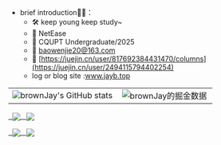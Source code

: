 

+ brief introduction👨‍🎓：
  +  🛠  keep young keep study~
  +  💼 NetEase
  +  🏫 CQUPT Undergraduate/2025
  +  📮  baowenjie20@163.com
  +  📖 [https://juejin.cn/user/817692384431470/columns](https://juejin.cn/user/2494115794402254)
  +  log or blog site :www.jayb.top



<table border=0>
  <tr>
    <td><img src="https://github-readme-stats.vercel.app/api?username=BWJ177&show_icons=true&count_private=true&theme=vue-light&hide_border=true" alt="brownJay's GitHub stats" style="zoom:100%;" align="left"/></td>
    <td><img src="https://4sdvg7tqbv.us.aircode.run/juejin?uid=2494115794402254&hide_border=true" alt="brownJay的掘金数据" style="zoom:100%;" align="left"/></td>
  </tr>
</table>


<p>
  <a href="https://github.com/bwj177/localCache">
        <img align="center" src="https://github-readme-stats.vercel.app/api/pin/?username=bwj177&repo=localCache&theme=vue-light" />
  </a>
   <a href="https://github.com/bwj177/go_tools">
        <img align="center" src="https://github-readme-stats.vercel.app/api/pin/?username=bwj177&repo=go_tools&theme=vue-light" />
  </a>
</p>
<p>
   <a href="https://github.com/bwj177/kv-db-lab">
        <img align="center" src="https://github-readme-stats.vercel.app/api/pin/?username=bwj177&repo=kv-db-lab&theme=vue-light" />
  </a>
   <a href="https://github.com/bwj177/shortner">
        <img align="center" src="https://github-readme-stats.vercel.app/api/pin/?username=bwj177&repo=shortner&theme=vue-light" />
  </a>
</p>





